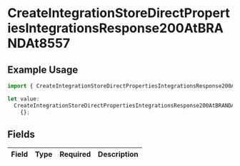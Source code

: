 # CreateIntegrationStoreDirectPropertiesIntegrationsResponse200AtBRANDAt8557

## Example Usage

```typescript
import { CreateIntegrationStoreDirectPropertiesIntegrationsResponse200AtBRANDAt8557 } from "@vercel/sdk/models/createintegrationstoredirectop.js";

let value:
  CreateIntegrationStoreDirectPropertiesIntegrationsResponse200AtBRANDAt8557 =
    {};
```

## Fields

| Field       | Type        | Required    | Description |
| ----------- | ----------- | ----------- | ----------- |